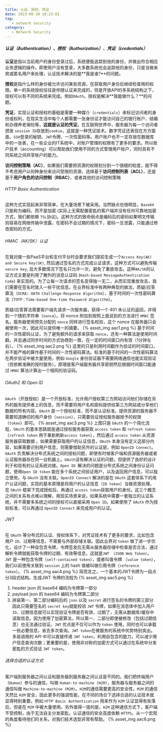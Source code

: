 ```yaml
---
title: 认证、授权、凭证
date: 2023-08-30 10:23:01
tag: 
   - network security
category:
   - Network Security
---
```


##### 认证（Authentication）、授权（Authorization）、凭证（credentials）

**认证**是指以当前用户的身份登录过后，系统便能追踪到他的身份，并做出符合相应业务逻辑的操作。即使用户没有登录，大多数系统也会追踪他的身份，只是当做来宾或匿名用户来处理，认证技术解决的是**我是谁?**的问题。

**授权**是指什么样的身份被允许访问某些资源，在获取用户身份后继续检查用的权限。单一的系统授权往往是伴随认证来完成的，但是开放API的多系统结构之下，授权可以有不同的系统来完成。例如`OAuth`。授权是解决**我能做什么？**的问题。

**凭证**，实现认证和授权的基础是需要一种媒介（`credentials`）来标记访问者的身份或权利，在现实生活中每个人都需要一张身份证才能访问自己的银行账户、结婚和办理养老保险等，**这就是认证的凭证**。在互联网世界中，服务器为每一个访问者颁发 `session ID`存放到`cookie`，这就是一种凭证技术。数字凭证还表现在方方面面，`SSH`登录的秘钥、`JWT`令牌、一次性密码等。用户账户也不一定存放在数据库中的一张表，在一些企业的IT系统中，对账户管理的权限有了更多的要求。所以账户技术（accounting）可以帮助我们使用不同的方式管理用户账户，同时具有不同系统之间共享账户的能力。

**访问控制策略（AC）**，如果我们需要把资源的权限划分到一个很细的粒度，就不得不考虑用户以何种身份来访问受限的资源，选择基于**访问控制列表（ACL）**，还是基于**用户角色的访问控制（RBAC）**，或者其他的访问控制策略

###### HTTP Basic Authentication
这种方式实现起来非常简单，在大量场景下被采用。当然缺点也很明显，`Base64` 只能称为编码，而不是加密 (实际上无需配置密匙的客户端并没有任何可靠地加密方式，我们都依赖 `TSL`协议)。这种方式的致命弱点是编码后的密码如果明文传输则容易在网络传输中泄露，在密码不会过期的情况下，密码一旦泄露，只能通过修改密码的方式。

###### HMAC（AK/SK）认证
在我对接一些PaaS平台和支付平台时会要求我们提前生成一个`Access Key(AK) and Secure Key(SK)`, 然后通过签名的方式完成认证请求，这种方式可以避免传输`secure key`, 且大多数情况下签名只允许一次，避免了重放攻击。这种`AK/SK`的认证方式主要是利用了散列的消息认证码 (`Hash-based MessageAuthentication Code`) 来实现的。为了让每一次请求的签名变得独一无二，从而实现重放攻击，我们需要在签名时放入一些干扰信息。在业界标准中有两种典型的做法，质疑/应答算法（`OCRA: OATH Challenge-Response Algorithm`）、基于时间的一次性密码算法（`TOTP：Time-based One-time Password Algorithm`）。

质疑/应答算法需要客户端先请求一次服务器，获得一个 401 未认证的返回，并得到一个随机字符串（`nonce`）。将 nonce 附加到按照上面说到的方法进行 `HMAC` 签名，服务器使用预先分配的 `nonce` 同样进行签名校验，这个 nonce 在服务器只会被使用一次，因此可以提供唯一的摘要。
{% asset_img aac1.png %}
基于时间的一次性密码认证，为了避免额外的请求来获取 `nonce`，还有一种算法是使用时间戳，并且通过同步时间的方式协商到一致，在一定的时间窗口内有效（1分钟左右）。
{% asset_img aac2.png %}
这里的只是利用时间戳作为验证的时间窗口，并不能严格的算作基于时间的一次性密码算法。标准的基于时间的一次性密码算法在两步验证中被大量使用，例如 `Google` 身份验证器不需要网络通信也能实现验证（但依赖准确的授时服务）。原理是客户端服务器共享密钥然后根据时间窗口能通过 `HMAC` 算法计算出一个相同的验证码。

###### OAuth2 和 Open ID
`OAuth`（开放授权）是一个开放标准，允许用户授权第三方网站访问他们存储在另外的服务提供者上的信息，而不需要将用户名和密码提供给第三方网站或分享他们数据的所有内容。`OAuth` 是一个授权标准，而不是认证标准。提供资源的服务器不需要知道确切的用户身份（`session`），只需要验证授权服务器授予的权限（`token`）即可。
{% asset_img aac3.png %}
上图只是 `OAuth` 的一个简化流程，`OAuth` 的基本思路就是通过授权服务器获取 `access token` 和 `refresh token`（`refresh token` 用于重新刷新`access token`），然后通过 `access token` 从资源服务器获取数据 。如果需要获取用户的认证信息，`OAuth` 本身没有定义这部分内容，如果需要识别用户信息，则需要借助另外的认证层，例如 `OpenID Connect`。`OAuth` 负责解决分布式系统之间的授权问题，即使有时候客户端和资源服务器或者认证服务器存在同一台机器上。`OAuth`没有解决认证的问题，但提供了良好的设计利于和现有的认证系统对接。`Open ID `解决的问题是分布式系统之间身份认证问题，使用`Open ID token` 能在多个系统之间验证用户，以及返回用户信息，可以独立使用，与 `OAuth` 没有关联。`OpenID Connect` 解决的是在 `OAuth` 这套体系下的用户认证问题，实现的基本原理是将用户的认证信息（`ID token`）当做资源处理。在 `OAuth` 框架下完成授权后，再通过 `access token`获取用户的身份。这三个概念之间的关系有点难以理解，用现实场景来说，如果系统中需要一套独立的认证系统，并不需要多系统之间的授权可以直接采用 `Open ID`。如果使用了 `OAuth` 作为授权标准，可以再通过 `OpenID Connect` 来完成用户的认证。

###### JWT
在 `OAuth` 等分布式的认证、授权体系下，对凭证技术有了更多的要求，比如包含用户 `ID`、过期等信息，不需要与外部存储关联。因此业界对 `token` 做了进一步优化，设计了一种自包含令牌，令牌签发后无需从服务器存储中检查是否合法，通过解析令牌就能获取令牌的过期、有效等信息，这就是`JWT （JSON Web Token）`。`JWT` 是一种包含令牌（`self-contained token`），或者叫值令牌 （`value token`），我们以前使用关联到 `session` 上的 hash 值被叫做引用令牌（`reference token`）。
{% asset_img aac4.png %}
简而言之，一个基本的JWT令牌为一段点分3段式结构。生成JWT 令牌的流程为
{% asset_img aac5.png %}
1. header json 的 base64 编码为令牌第一部分
2. payload json 的 base64 编码为令牌第二部分
3. 拼装第一、第二部分编码后的 `json` 以及 `secret` 进行签名的令牌的第三部分
因此只需要签名的 `secret key`就能校验 `JWT` 令牌，如果在消息体中加入用户 `ID`、过期信息就可以实现验证令牌是否有效、过期了，无需从数据库/缓存中读取信息。因为使用了加密算法，所以第一、二部分即使被修改（包括过期信息）也无法通过验证。`JWT` 优点是不仅可以作为 `token` 使用，同时也可以承载一些必要信息，省去多次查询。`JWT token`在微服务的系统中优势特别突出。多层调用的 API 中可以直接传递 `JWT token`，利用自包含的能力，可以减少用户信息查询次数；更重要的是，使用非对称的加密方式可以通过在系统中分发密匙的方式验证 `JWT token`。

###### 选择合适的认证方式
客户端到服务器之间认证和服务器到服务器之间认证是不同的。我们把终端用户（`Human`）参与的通信，叫做 `Human-to-machine (H2M)`，服务器与服务器之间的通信叫做 `Machine-to-machine (M2M)`。`H2M`的通信需要更高的安全性，`M2M` 的通信天然比 `H2M` 安全，因此更多的强调性能，在不同的场合下选择合适的认证技术就显得特别重要。例如 `HTTP Basic Authentication` 用来作为 `H2M` 认证显得有些落后，但是在 `M2M` 中被大量使用。另外值得一提的是，`H2M` 这种通信方式下，客户端不受控制，由于无法自主分发密匙，认证通信的安全高度依赖 `HTTPS`。从一个宏观的角度看待他们的关系，对我们技术选型非常有帮助。
{% asset_img aac6.png %}
